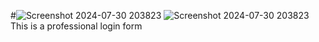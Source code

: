 #![Screenshot 2024-07-30 203823](https://github.com/user-attachments/assets/d8fa573c-a93a-41bd-bd62-573ba895200a)
![Screenshot 2024-07-30 203823](https://github.com/user-attachments/assets/9a12c635-831c-4e71-8bc2-4521f417259a)
This is a professional login form
